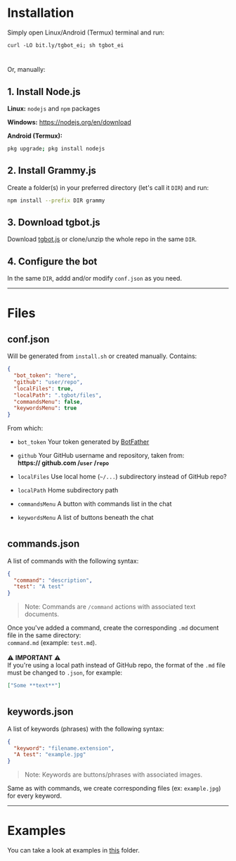 # Installation
Simply open Linux/Android (Termux) terminal and run:
```
curl -LO bit.ly/tgbot_ei; sh tgbot_ei
```
#
Or, manually:
## 1. Install Node.js
**Linux:** `nodejs` and `npm` packages

**Windows:** https://nodejs.org/en/download

**Android (Termux):**
```sh
pkg upgrade; pkg install nodejs
```

## 2. Install Grammy.js
Create a folder(s) in your preferred directory (let's call it `DIR`) and run:
```sh
npm install --prefix DIR grammy
```

## 3. Download tgbot.js
Download [tgbot.js](https://github.com/reineimi/tgbot/blob/main/tgbot.js) or clone/unzip the whole repo in the same `DIR`.

## 4. Configure the bot
In the same `DIR`, addd and/or modify `conf.json` as you need.

<hr>

# Files
## conf.json
Will be generated from `install.sh` or created manually. Contains:
```json
{
  "bot_token": "here",
  "github": "user/repo",
  "localFiles": true,
  "localPath": ".tgbot/files",
  "commandsMenu": false,
  "keywordsMenu": true
}
```
From which:
- `bot_token` Your token generated by [BotFather](https://t.me/botfather)

- `github` Your GitHub username and repository, taken from:<br>
**https:// github.com /`user` /`repo`**

- `localFiles` Use local home (`~/...`) subdirectory instead of GitHub repo?

- `localPath` Home subdirectory path

- `commandsMenu` A button with commands list in the chat

- `keywordsMenu` A list of buttons beneath the chat

#
## commands.json
A list of commands with the following syntax:
```json
{
  "command": "description",
  "test": "A test"
}
```
> Note: Commands are `/command` actions with associated text documents.

Once you've added a command, create the corresponding `.md` document file in the same directory:<br>
`command.md` (example: `test.md`).
<br><br>
⚠️ **IMPORTANT** ⚠️<br>
If you're using a local path instead of GitHub repo, the format of the `.md` file must be changed to `.json`, for example:
```json
["Some **text**"]
```

#
## keywords.json
A list of keywords (phrases) with the following syntax:
```json
{
  "keyword": "filename.extension",
  "A test": "example.jpg"
}
```
> Note: Keywords are buttons/phrases with associated images.

Same as with commands, we create corresponding files (ex: `example.jpg`) for every keyword.

<hr>

# Examples
You can take a look at examples in [this](https://github.com/reineimi/tgbot/tree/main/example) folder.
